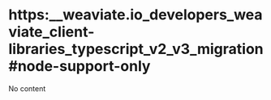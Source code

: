 # https:\_\_weaviate.io_developers_weaviate_client-libraries_typescript_v2_v3_migration#node-support-only

No content
